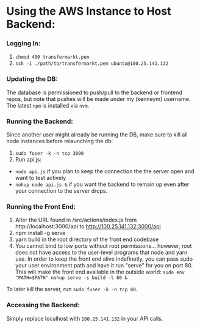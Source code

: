 # Using the AWS Instance to Host Backend:

### Logging In:
1. `chmod 400 transfermarkt.pem`
2. `ssh -i ./path/to/transfermarkt.pem ubuntu@100.25.141.132`

### Updating the DB:
The database is permissioned to push/pull to the backend or frontend repos, but note that pushes will be made under my (kenneym) username. The latest `npm` is installed via `nvm`.

### Running the Backend:
Since another user might already be running the DB, make sure to kill all node instances before relaunching the db:
1. `sudo fuser -k -n tcp 3000`
2. Run api.js:
 - `node api.js` if you plan to keep the connection the the server open and want to test actively
- `nohup node api.js &` if you want the backend to remain up even after your connection to the server drops.

### Running the Front End:
1. Alter the URL found in /src/actions/index.js from http://localhost:3000/api to http://100.25.141.132:3000/api
2. npm install -g serve
3. yarn build in the root directory of the front end codebase
4. You cannot bind to low ports without root permissions... however, root does not have access to the user-level programs that node and yarn use. In order to keep the front end alive indefinetly, you can pass sudo your user environment path and have it run "serve" for you on port 80. This will make the front end available in the outside world: `sudo env "PATH=$PATH" nohup serve -s build -l 80 &`

To later kill the server, run `sudo fuser -k -n tcp 80`.

### Accessing the Backend:
Simply replace localhost with `100.25.141.132` in your API calls.
